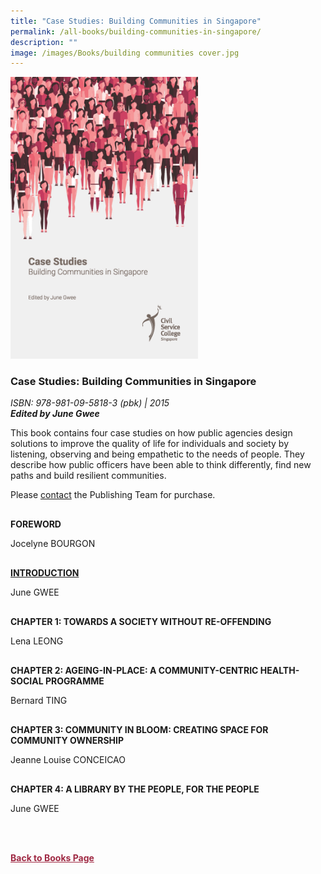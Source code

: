 ```yaml
---
title: "Case Studies: Building Communities in Singapore"
permalink: /all-books/building-communities-in-singapore/
description: ""
image: /images/Books/building communities cover.jpg
---
```

<style>

#book1 img	
{
width:300px;	
}

.button1 a
{
	color: #9f2943;
	font-weight:bold;
}

#chapter1,#chapter2, #chapter3,#chapter4, #foreword,#introduction
{
margin-top:30px;	
}
	
.back a
{
	color: #9f2943;
	font-weight: bold;
}	

	
</style>

<div id="book1">
<img src="/images/Books/building%20communities%20cover.jpg">
</div>	

<h3>Case Studies: Building Communities in Singapore</h3>
<i>ISBN: 978-981-09-5818-3 (pbk) | 2015</i><br>
<b><i>Edited by June Gwee</i></b>

<p>This book contains four case studies on how public agencies design solutions to improve the quality of life for individuals and society by listening, observing and being empathetic to the needs of people. They describe how public officers have been able to think differently, find new paths and build resilient communities.</p>	

<p>Please <a href="/contact-us/">contact</a> the Publishing Team for purchase.</p>


<div id="foreword">
<p><b>FOREWORD</b></p>
Jocelyne BOURGON
</div>

<div id="introduction">
	<p><b><a href="/files/csc_case%20studies_building%20communities%20in%20singapore_intro.pdf">INTRODUCTION</a></b></p>
June GWEE
</div>


<div id="chapter1">
<p><b>CHAPTER 1: TOWARDS A SOCIETY WITHOUT RE-OFFENDING</b></p>
Lena LEONG
</div>

<div id="chapter2">
<p><b>CHAPTER 2: AGEING-IN-PLACE: A COMMUNITY-CENTRIC HEALTH-SOCIAL PROGRAMME</b></p>
Bernard TING
</div>

<div id="chapter3">
<p><b>CHAPTER 3: COMMUNITY IN BLOOM: CREATING SPACE FOR COMMUNITY OWNERSHIP</b></p>
Jeanne Louise CONCEICAO
</div>


<div id="chapter4">
<p><b>CHAPTER 4: A LIBRARY BY THE PEOPLE, FOR THE PEOPLE</b></p>
June GWEE
</div>

<br><br>

<div class="back">
<a href="/books/">Back to Books Page</a>	
</div>
